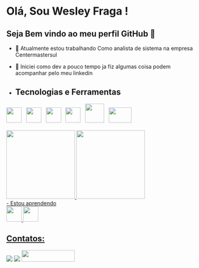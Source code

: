 # Olá, Sou Wesley Fraga ! 
## Seja Bem vindo ao meu perfil GitHub 👋
- 🔭 Atualmente estou trabalhando Como analista de sistema na empresa Centermastersul
- 🌱 Iniciei como dev a pouco tempo ja  fiz algumas coisa podem acompanhar pelo meu linkedin

- ## Tecnologias e Ferramentas
<div>
<img loading="lazy" src="https://cdn.jsdelivr.net/gh/devicons/devicon/icons/csharp/csharp-original.svg" width="40" height="40"/> &nbsp
<img loading="lazy" src="https://cdn.jsdelivr.net/gh/devicons/devicon/icons/javascript/javascript-plain.svg" width="40" height="40"/> &nbsp 
<img loading="lazy" src="https://cdn.jsdelivr.net/gh/devicons/devicon/icons/python/python-original.svg" width="40" height="40"/> &nbsp
<img loading="lazy" src="https://cdn.jsdelivr.net/gh/devicons/devicon/icons/linux/linux-original.svg" width="40" height="40"/> &nbsp
<img loading="lazy" src="https://cdn.jsdelivr.net/gh/devicons/devicon/icons/mysql/mysql-plain-wordmark.svg" width="50" height="50"/> &nbsp
<img loading="lazy" src="https://cdn.jsdelivr.net/gh/devicons/devicon/icons/oracle/oracle-original.svg" width="60" height="40"/> &nbsp
</div>
<br>
<div>
<a href="https://github.com/WesleyFraga051">
<img loading="lazy" height="180em" src="https://github-readme-stats.vercel.app/api/top-langs/?username=WesleyFraga051&layout=donut&langs_count=7&theme=react"/>
<img loading="lazy" height="180em" src="https://github-readme-stats.vercel.app/api?username=WesleyFraga051&rank_icon=github&theme=react&include_all_commits=true&count_private=true"/>
</div>
- Estou aprendendo
<div>
<img loading="lazy" src="https://cdn.jsdelivr.net/gh/devicons/devicon/icons/html5/html5-original.svg" width="40" height="40"/> 
<img loading="lazy" src="https://cdn.jsdelivr.net/gh/devicons/devicon/icons/css3/css3-original.svg" width="40" height="40"/>
</div>

## Contatos:

<div>
<a href = "lorenzo18042019@gmail.com"><img loading="lazy" src="https://img.shields.io/badge/Gmail-D14836?style=for-the-badge&logo=gmail&logoColor=white" target="_blank"></a>
<a href = "https://www.linkedin.com/in/wesley-fraga-66214723b/" target="_blank"><img loading="lazy" src="https://img.shields.io/badge/-LinkedIn-%230077B5?style=for-the-badge&logo=linkedin&logoColor=white" target="_blank"></a>
<a href="https://whatsa.me/5551993291256"><img loading="lazy" src="https://cdn.discordapp.com/attachments/953613153537753148/1200449507129827348/png-transparent-whatsapp-click-to-chat-button-removebg-preview-removebg-preview.png?ex=65c638b9&is=65b3c3b9&hm=de18926ca90971f5199463e5f6c958766cb9742cc6ddac6fdb70ea92eb0d712f&" width="140" height="30">
</a>
</div>

